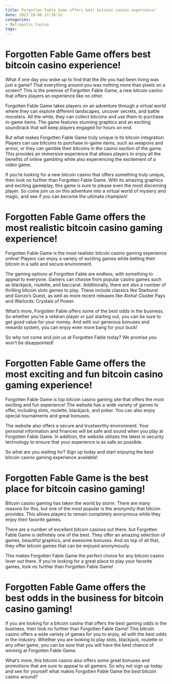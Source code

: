 ```yaml
---
title: Forgotten Fable Game offers best bitcoin casino experience!
date: 2022-10-06 17:36:52
categories:
- Metropolis Casino
tags:
---
```



#  Forgotten Fable Game offers best bitcoin casino experience!

What if one day you woke up to find that the life you had been living was just a game? That everything around you was nothing more than pixels on a screen? This is the premise of Forgotten Fable Game, a new bitcoin casino that offers players an experience like no other.

Forgotten Fable Game takes players on an adventure through a virtual world where they can explore different landscapes, uncover secrets, and battle monsters. All the while, they can collect bitcoins and use them to purchase in-game items. The game features stunning graphics and an exciting soundtrack that will keep players engaged for hours on end.

But what makes Forgotten Fable Game truly unique is its bitcoin integration. Players can use bitcoins to purchase in-game items, such as weapons and armor, or they can gamble their bitcoins in the casino section of the game. This provides an immersive experience that allows players to enjoy all the benefits of online gambling while also experiencing the excitement of a video game.

If you’re looking for a new bitcoin casino that offers something truly unique, then look no further than Forgotten Fable Game. With its amazing graphics and exciting gameplay, this game is sure to please even the most discerning player. So come join us on this adventure into a virtual world of mystery and magic, and see if you can become the ultimate champion!

#  Forgotten Fable Game offers the most realistic bitcoin casino gaming experience!

Forgotten Fable Game is the most realistic bitcoin casino gaming experience online! Players can enjoy a variety of exciting games while betting their bitcoin in a safe and secure environment.

The gaming options at Forgotten Fable are endless, with something to appeal to everyone. Gamers can choose from popular casino games such as blackjack, roulette, and baccarat. Additionally, there are also a number of thrilling bitcoin slots games to play. These include classics like Starburst and Gonzo’s Quest, as well as more recent releases like Aloha! Cluster Pays and Warlords: Crystals of Power.

What’s more, Forgotten Fable offers some of the best odds in the business. So whether you’re a veteran player or just starting out, you can be sure to get good value for your money. And with our generous bonuses and rewards system, you can enjoy even more bang for your buck!

So why not come and join us at Forgotten Fable today? We promise you won’t be disappointed!

#  Forgotten Fable Game offers the most exciting and fun bitcoin casino gaming experience!

Forgotten Fable Game is top bitcoin casino gaming site that offers the most exciting and fun experience! The website has a wide variety of games to offer, including slots, roulette, blackjack, and poker. You can also enjoy special tournaments and great bonuses.

The website also offers a secure and trustworthy environment. Your personal information and finances will be safe and sound when you play at Forgotten Fable Game. In addition, the website utilizes the latest in security technology to ensure that your experience is as safe as possible.

So what are you waiting for? Sign up today and start enjoying the best bitcoin casino gaming experience available!

#  Forgotten Fable Game is the best place for bitcoin casino gaming!

Bitcoin casino gaming has taken the world by storm. There are many reasons for this, but one of the most popular is the anonymity that bitcoin provides. This allows players to remain completely anonymous while they enjoy their favorite games.

There are a number of excellent bitcoin casinos out there, but Forgotten Fable Game is definitely one of the best. They offer an amazing selection of games, beautiful graphics, and awesome bonuses. And on top of all that, they offer bitcoin games that can be enjoyed anonymously.

This makes Forgotten Fable Game the perfect choice for any bitcoin casino lover out there. If you're looking for a great place to play your favorite games, look no further than Forgotten Fable Game!

#  Forgotten Fable Game offers the best odds in the business for bitcoin casino gaming!

If you are looking for a bitcoin casino that offers the best gaming odds in the business, then look no further than Forgotten Fable Game! This bitcoin casino offers a wide variety of games for you to enjoy, all with the best odds in the industry. Whether you are looking to play slots, blackjack, roulette or any other game, you can be sure that you will have the best chance of winning at Forgotten Fable Game.

What’s more, this bitcoin casino also offers some great bonuses and promotions that are sure to appeal to all gamers. So why not sign up today and see for yourself what makes Forgotten Fable Game the best bitcoin casino around?